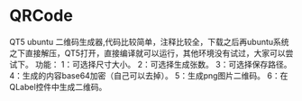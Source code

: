 # QRCode
QT5 ubuntu 二维码生成器,代码比较简单，注释比较全，下载之后再ubuntu系统之下直接解压，QT5打开，直接编译就可以运行，其他环境没有试过，大家可以尝试下。
功能：
1：可选择尺寸大小。
2：可选择生成张数。
3：可选择保存路径。
4：生成的内容base64加密（自己可以去掉）。
5：生成png图片二维码。
6：在QLabel控件中生成二维码。
